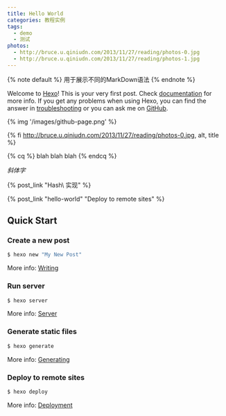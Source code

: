 ```yaml
---
title: Hello World
categories: 教程实例
tags:
  - demo
  - 测试
photos:
  - http://bruce.u.qiniudn.com/2013/11/27/reading/photos-0.jpg
  - http://bruce.u.qiniudn.com/2013/11/27/reading/photos-1.jpg
---
```


<!-- Bootstrap Callout -->
{% note default %}
用于展示不同的MarkDown语法
{% endnote %}

<!--more-->

Welcome to [Hexo](https://hexo.io/)! This is your very first post. Check [documentation](https://hexo.io/docs/) for more info. If you get any problems when using Hexo, you can find the answer in [troubleshooting](https://hexo.io/docs/troubleshooting.html) or you can ask me on [GitHub](https://github.com/hexojs/hexo/issues).

<!-- 显示本地图片 -->
{% img  '/images/github-page.png' %}

<!-- 以 120% 的尺寸显示图片 -->
{% fi http://bruce.u.qiniudn.com/2013/11/27/reading/photos-0.jpg, alt, title %}

<!-- 引号包围，居中 -->
{% cq %} blah blah blah {% endcq %}

<!-- 斜体 -->
*斜体字*

<!-- 博客内部跳转 -->
{% post_link "Hash\ 实现" %}

<!-- 博客内部跳转 -->
{% post_link "hello-world" "Deploy to remote sites" %}

## Quick Start

### Create a new post

``` bash
$ hexo new "My New Post"
```

More info: [Writing](https://hexo.io/docs/writing.html)

### Run server

``` bash
$ hexo server
```

More info: [Server](https://hexo.io/docs/server.html)

### Generate static files

``` bash
$ hexo generate
```

More info: [Generating](https://hexo.io/docs/generating.html)

### Deploy to remote sites

``` bash
$ hexo deploy
```

More info: [Deployment](https://hexo.io/docs/deployment.html)
